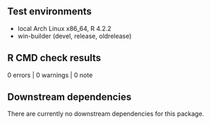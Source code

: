 ## Test environments
* local Arch Linux x86_64, R 4.2.2
* win-builder (devel, release, oldrelease)

## R CMD check results
0 errors  | 0 warnings  | 0 note 

## Downstream dependencies
There are currently no downstream dependencies for this package.
